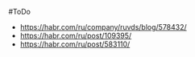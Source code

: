 #ToDo 
* https://habr.com/ru/company/ruvds/blog/578432/
* https://habr.com/ru/post/109395/
* https://habr.com/ru/post/583110/